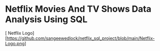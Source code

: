 # Netflix Movies And TV Shows Data Analysis Using SQL

[ Netflix Logo] [https://github.com/sangeewedlock/netflix_sql_project/blob/main/Netflix-Logo.png]
